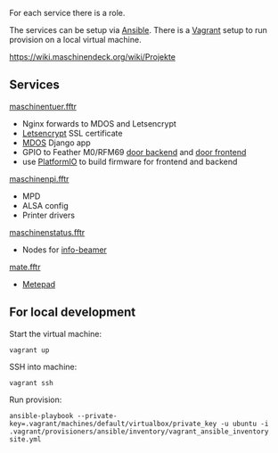 


For each service there is a role.

The services can be setup via [Ansible](https://www.ansible.com/).
There is a [Vagrant](https://www.vagrantup.com/) setup to run provision on a local virtual machine.



https://wiki.maschinendeck.org/wiki/Projekte



## Services


[maschinentuer.fftr](https://wiki.maschinendeck.org/wiki/Schließsystem)
  - Nginx forwards to MDOS and Letsencrypt
  - [Letsencrypt](https://letsencrypt.org/) SSL certificate
  - [MDOS](https://github.com/maschinendeck/mdos) Django app
  - GPIO to Feather M0/RFM69 [door backend](https://github.com/maschinendeck/mdos/tree/master/featherm0-backend) and [door frontend](https://github.com/maschinendeck/mdos/tree/master/featherm0-frontend)
  - use [PlatformIO](http://platformio.org/) to build firmware for frontend and backend



[maschinenpi.fftr](https://wiki.maschinendeck.org/wiki/MaschinenPi)
  - MPD
  - ALSA config
  - Printer drivers


[maschinenstatus.fftr](https://github.com/maschinendeck/Maschinenstatus)
  - Nodes for [info-beamer](https://github.com/dividuum/info-beamer/)


[mate.fftr](https://wiki.maschinendeck.org/wiki/Matepad)
  - [Metepad](https://github.com/chaosdorf/mete)




## For local development


Start the virtual machine:

```
vagrant up
```


SSH into machine:

```
vagrant ssh
```


Run provision:

```
ansible-playbook --private-key=.vagrant/machines/default/virtualbox/private_key -u ubuntu -i .vagrant/provisioners/ansible/inventory/vagrant_ansible_inventory site.yml
```
